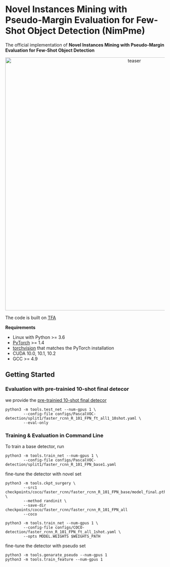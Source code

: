 # Novel Instances Mining with Pseudo-Margin Evaluation for Few-Shot Object Detection (NimPme)

The official implementation of **Novel Instances Mining with Pseudo-Margin Evaluation for Few-Shot Object Detection**
<p align="center">
<img src="https://github.com/liuweijie19980216/NimPme/blob/master/imgs/fig2.png" width="800px" alt="teaser">
</p>

The code is built on [TFA](https://github.com/ucbdrive/few-shot-object-detection)

**Requirements**

* Linux with Python >= 3.6
* [PyTorch](https://pytorch.org/get-started/locally/) >= 1.4
* [torchvision](https://github.com/pytorch/vision/) that matches the PyTorch installation
* CUDA 10.0, 10.1, 10.2
* GCC >= 4.9


## Getting Started

### Evaluation with pre-trainied 10-shot final detecor
we provide the [pre-trainied 10-shot final detecor](https://www.dropbox.com/s/4mkc8890f0944pm/model_final.pth?dl=0)
```angular2html
python3 -m tools.test_net --num-gpus 1 \
        --config-file configs/PascalVOC-detection/split1/faster_rcnn_R_101_FPN_ft_all1_10shot.yaml \
        --eval-only
```

### Training & Evaluation in Command Line

To train a base detector, run
```angular2html
python3 -m tools.train_net --num-gpus 1 \
        --config-file configs/PascalVOC-detection/split1/faster_rcnn_R_101_FPN_base1.yaml
```

fine-tune the detector with novel set
```angular2html
python3 -m tools.ckpt_surgery \
        --src1 checkpoints/coco/faster_rcnn/faster_rcnn_R_101_FPN_base/model_final.pth \
        --method randinit \
        --save-dir checkpoints/coco/faster_rcnn/faster_rcnn_R_101_FPN_all
        --coco
```
```angular2html
python3 -m tools.train_net --num-gpus 1 \
        --config-file configs/COCO-detection/faster_rcnn_R_101_FPN_ft_all_1shot.yaml \
        --opts MODEL.WEIGHTS $WEIGHTS_PATH
```
fine-tune the detector with pseudo set
     
```
python3 -m tools.genarate_pseudo --num-gpus 1
python3 -m tools.train_feature --num-gpus 1   
```


